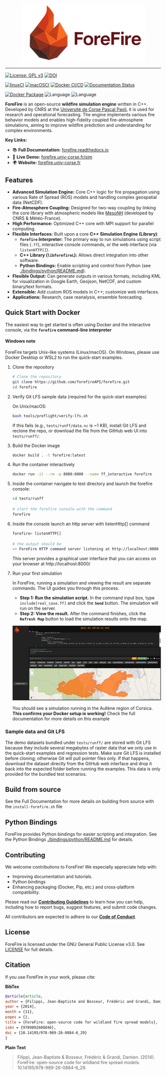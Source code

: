 <p align="center">
  <img src="./docs/source/_static/forefire.svg" alt="ForeFire Logo" width="400">
</p>


---
<!-- Identity & Citation -->
[![License: GPL v3](https://img.shields.io/badge/License-GPLv3-blue.svg)](https://www.gnu.org/licenses/gpl-3.0)
[![DOI](https://img.shields.io/badge/DOI-10.14195/978--989--26--0884--6_29-blue)](https://www.researchgate.net/publication/278769168_ForeFire_open-source_code_for_wildland_fire_spread_models) <!-- Or use Zenodo DOI if available -->
<!-- Project Health & Status -->
[![linuxCI](https://github.com/forefireAPI/forefire/actions/workflows/main.yml/badge.svg)](https://github.com/forefireAPI/forefire/actions/workflows/main.yml)
[![macOSCI](https://github.com/forefireAPI/forefire/actions/workflows/macos.yml/badge.svg)](https://github.com/forefireAPI/forefire/actions/workflows/macos.yml)
[![Docker CI/CD](https://github.com/forefireAPI/forefire/actions/workflows/docker.yml/badge.svg)](https://github.com/forefireAPI/forefire/actions/workflows/docker.yml)
[![Documentation Status](https://readthedocs.org/projects/forefire/badge/?version=latest)](https://forefire.readthedocs.io/en/latest/?badge=latest)
<!-- Distribution and Technical Stack -->
[![Docker Package](https://img.shields.io/badge/Docker-Package-blue?logo=docker&logoColor=white)](https://github.com/forefireAPI/forefire/pkgs/container/forefire)
![Language](https://img.shields.io/badge/C++-00599C?logo=c%2B%2B&logoColor=white)
![Language](https://img.shields.io/badge/Python-3776AB?logo=python&logoColor=white)


**ForeFire** is an open-source **wildfire simulation engine** written in C++. Developed by CNRS at the [Université de Corse Pascal Paoli](https://www.univ-corse.fr/), it is used for research and operational forecasting. The engine implements various fire behavior models and enables high-fidelity coupled fire-atmosphere simulations, aiming to improve wildfire prediction and understanding for complex environments.


**Key Links:**
- 📚 **Full Documentation:** [forefire.readthedocs.io](https://forefire.readthedocs.io/en/latest/)
- 🚀 **Live Demo:** [forefire.univ-corse.fr/sim](http://forefire.univ-corse.fr/sim)
- 🌍 **Website:** [forefire.univ-corse.fr](https://forefire.univ-corse.fr/)

## Features

*   **Advanced Simulation Engine:** Core C++ logic for fire propagation using various Rate of Spread (ROS) models and handling complex geospatial data (NetCDF).
*   **Fire-Atmosphere Coupling:** Designed for two-way coupling by linking the core library with atmospheric models like [MesoNH](https://mesonh.aero.obs-mip.fr/mesonh/) (developed by CNRS & Météo-France).
*   **High Performance:** Optimized C++ core with MPI support for parallel computing.
*   **Flexible Interfaces:** Built upon a core **C++ Simulation Engine (Library)**:
    *   **`forefire` Interpreter:** The primary way to run simulations using script files (`.ff`), interactive console commands, or the web interface (via `listenHTTP[]`).
    *   **C++ Library (`libforefireL`):** Allows direct integration into other software.
    *   **Python Bindings:** Enable scripting and control from Python (see [./bindings/python/README.md](./bindings/python/README.md)).
*   **Flexible Output:** Can generate outputs in various formats, including KML for visualization in Google Earth, Geojson, NetCDF, and custom binary/text formats.
*   **Extensible:** Add custom ROS models in C++; customize web interfaces.
*   **Applications:** Research, case reanalysis, ensemble forecasting.


## Quick Start with Docker

The easiest way to get started is often using Docker and the interactive console, via the **`forefire` command-line interpreter** 

#### Windows note

ForeFire targets Unix-like systems (Linux/macOS). On Windows, please use Docker Desktop or WSL2 to run the quick-start examples.

1. Clone the repository
    
    ``` bash
    # Clone the repository
    git clone https://github.com/forefireAPI/forefire.git
    cd forefire
    ```

2. Verify Git LFS sample data (required for the quick-start examples)

    On Unix/macOS:
    ```bash
    bash tools/preflight/verify-lfs.sh
    ```
    If this fails (e.g., `tests/runff/data.nc` is ~1 KB), install Git LFS and reclone the repo, or download the file from the GitHub web UI into `tests/runff/`.

3. Build the Docker image 

    ```bash
    docker build . -t forefire:latest
    ```

4. Run the container interactively

    ```bash
    docker run -it --rm -p 8000:8000 --name ff_interactive forefire
    ```
5. Inside the container navigate to test directory and launch the forefire console:
    ```bash
    cd tests/runff

    # start the forefire console with the command
    forefire
    ```

6. Inside the console launch an http server with listenHttp[] command

    ```bash
    forefire> listenHTTP[]

    # the output should be
    >> ForeFire HTTP command server listening at http://localhost:8000
    ```

    This server provides a graphical user interface that you can access on your browser at http://localhost:8000/

7. Run your first simulation
    
    In ForeFire, running a simulation and viewing the result are separate commands. The UI guides you through this process.
    - **Step 1: Run the simulation script.** In the command input box, type `include[real_case.ff]` and click the **`Send`** button. The simulation will run on the server.
    - **Step 2: View the result.** After the command finishes, click the **`Refresh Map`** button to load the simulation results onto the map.
    
    ![ForeFire Web UI showing a simulation example](docs/source/_static/images/gui_real_case_ff.jpg)
    
    You should see a simulation running in the Aullène region of Corsica. **This confirms your Docker setup is working!** Check the full documentation for more details on this example

### Sample data and Git LFS

The demo datasets bundled under `tests/runff/` are stored with Git LFS because they include several megabytes of raster data that we only use in the quick-start examples and regression tests. Make sure Git LFS is installed before cloning; otherwise Git will pull pointer files only. If that happens, download the dataset directly from the GitHub web interface and drop it back into the expected folder before running the examples. This data is only provided for the bundled test scenarios.

## Build from source

See the Full Documentation for more details on building from source with the `install-forefire.sh` file

## Python Bindings
ForeFire provides Python bindings for easier scripting and integration. See the Python Bindings [./bindings/python/README.md](./bindings/python/README.md) for details.

## Contributing

We welcome contributions to ForeFire! We especially appreciate help with:

- Improving documentation and tutorials.
- Python bindings
- Enhancing packaging (Docker, Pip, etc.) and cross-platform compatibility.

 Please read our **[Contributing Guidelines](CONTRIBUTING.md)** to learn how you can help, including how to report bugs, suggest features, and submit code changes.

All contributors are expected to adhere to our **[Code of Conduct](CODE_OF_CONDUCT.md)**.


## License
ForeFire is licensed under the GNU General Public License v3.0. See [LICENSE](./LICENSE) for full details.

## Citation
If you use ForeFire in your work, please cite:

**BibTex**
```bibtex
@article{article,
author = {Filippi, Jean-Baptiste and Bosseur, Frédéric and Grandi, Damien},
year = {2014},
month = {11},
pages = {},
title = {ForeFire: open-source code for wildland fire spread models},
isbn = {9789892608846},
doi = {10.14195/978-989-26-0884-6_29}
}
```

**Plain Text**
> Filippi, Jean-Baptiste & Bosseur, Frédéric & Grandi, Damien. (2014). ForeFire: open-source code for wildland fire spread models. 10.14195/978-989-26-0884-6_29. 
